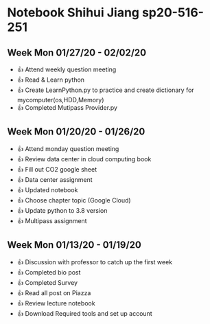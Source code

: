 # Notebook Shihui Jiang sp20-516-251

## Week Mon 01/27/20 - 02/02/20

* :+1: Attend weekly question meeting
* :+1: Read & Learn python 
* :+1: Create LearnPython.py to practice and create dictionary for mycomputer(os,HDD,Memory)
* :+1: Completed Mutipass Provider.py


## Week Mon 01/20/20 - 01/26/20

* :+1: Attend monday question meeting
* :+1: Review data center in cloud computing book
* :+1: Fill out CO2 google sheet
* :+1: Data center assignment
* :+1: Updated notebook
* :+1: Choose chapter topic (Google Cloud)
* :+1: Update python to 3.8 version
* :+1: Multipass assignment

## Week Mon 01/13/20 - 01/19/20

* :+1: Discussion with professor to catch up the first week
* :+1: Completed bio post 
* :+1: Completed Survey
* :+1: Read all post on Piazza 
* :+1: Review lecture notebook 
* :+1: Download Required tools and set up account


